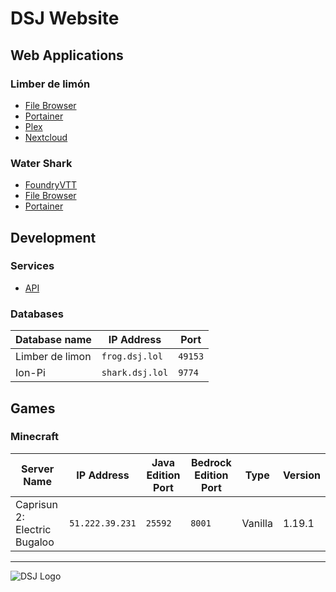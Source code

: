 # DSJ Website

## Web Applications

### Limber de limón

- [File Browser](http://frog.dsj.lol:47034/)
- [Portainer](https://frog.dsj.lol:6691/)
- [Plex](http://frog.dsj.lol:32400/web)
- [Nextcloud](http://frog.dsj.lol:16082/)

### Water Shark

- [FoundryVTT](http://shark.dsj.lol:30000/)
- [File Browser](http://shark.dsj.lol:15721/)
- [Portainer](https://shark.dsj.lol:6634/)

## Development

### Services

- [API](https://dsj-api.herokuapp.com/)

### Databases

| Database name | IP Address | Port |
|---|---|---|
| Limber de limon | `frog.dsj.lol`| `49153`|
| Ion-Pi | `shark.dsj.lol`| `9774`|

## Games

### Minecraft

| Server Name | IP Address | Java Edition Port | Bedrock Edition Port | Type | Version |
|---|---|---|---|---|---|
| Caprisun 2: Electric Bugaloo | `51.222.39.231`| `25592`| `8001`| Vanilla | 1.19.1 |

---
![DSJ Logo](https://user-images.githubusercontent.com/36280805/172962964-1d65d29f-0509-4838-83f0-d764d5fb3d91.svg)
